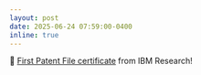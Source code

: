 ```yaml
---
layout: post
date: 2025-06-24 07:59:00-0400
inline: true
---
```


:tada: [First Patent File certificate](./assets/achievements/first-patent-file.pdf) from IBM Research!